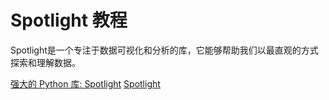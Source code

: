 # Spotlight 教程

<show-structure depth="3"/>

Spotlight是一个专注于数据可视化和分析的库，它能够帮助我们以最直观的方式探索和理解数据。

<seealso>
<category ref="ref_docs">
    <a href="https://mp.weixin.qq.com/s/J4XrAD_akKlxTaIISqHt_A">强大的 Python 库: Spotlight</a>
</category>
<category ref="ref_github">
    <a href="https://github.com/Renumics/spotlight">Spotlight</a>
</category>
<category ref="ref_issues">
</category>
<category ref="ref_hf">
</category>
<category ref="ref_ms">
</category>
</seealso>